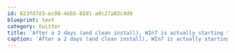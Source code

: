 ```yaml
---
id: 623fd7d3-ec88-4eb5-82d1-a8c27a03c4d9
blueprint: text
category: twitter
title: 'After a 2 days (and clean install), WIn7 is actually starting to win me over. Still think its an un-necessary OS but MUCH better than Vista'
caption: 'After a 2 days (and clean install), WIn7 is actually starting to win me over. Still think its an un-necessary OS but MUCH better than Vista'
---
```

